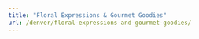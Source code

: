 ```yaml
---
title: "Floral Expressions & Gourmet Goodies"
url: /denver/floral-expressions-and-gourmet-goodies/
---
```

